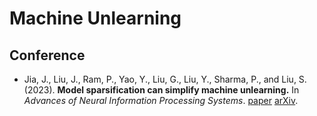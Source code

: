 # Machine Unlearning


## Conference

- Jia, J., Liu, J., Ram, P., Yao, Y., Liu, G., Liu, Y., Sharma, P., and Liu, S. (2023). **Model sparsification can simplify machine unlearning.** In *Advances of Neural Information Processing Systems*. [paper](https://proceedings.neurips.cc/paper_files/paper/2023/hash/a204aa68ab4e970e1ceccfb5b5cdc5e4-Abstract-Conference.html) [arXiv](https://arxiv.org/pdf/2304.04934.pdf).

